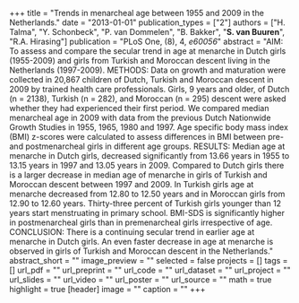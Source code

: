 +++
title = "Trends in menarcheal age between 1955 and 2009 in the Netherlands."
date = "2013-01-01"
publication_types = ["2"]
authors = ["H. Talma", "Y. Schonbeck", "P. van Dommelen", "B. Bakker", "**S. van Buuren**", "R.A. Hirasing"]
publication = "PLoS One, (8), 4, _e60056_"
abstract = "AIM: To assess and compare the secular trend in age at menarche in Dutch girls (1955-2009) and girls from Turkish and Moroccan descent living in the Netherlands (1997-2009). METHODS: Data on growth and maturation were collected in 20,867 children of Dutch, Turkish and Moroccan descent in 2009 by trained health care professionals. Girls, 9 years and older, of Dutch (n = 2138), Turkish (n = 282), and Moroccan (n = 295) descent were asked whether they had experienced their first period. We compared median menarcheal age in 2009 with data from the previous Dutch Nationwide Growth Studies in 1955, 1965, 1980 and 1997. Age specific body mass index (BMI) z-scores were calculated to assess differences in BMI between pre- and postmenarcheal girls in different age groups. RESULTS: Median age at menarche in Dutch girls, decreased significantly from 13.66 years in 1955 to 13.15 years in 1997 and 13.05 years in 2009. Compared to Dutch girls there is a larger decrease in median age of menarche in girls of Turkish and Moroccan descent between 1997 and 2009. In Turkish girls age at menarche decreased from 12.80 to 12.50 years and in Moroccan girls from 12.90 to 12.60 years. Thirty-three percent of Turkish girls younger than 12 years start menstruating in primary school. BMI-SDS is significantly higher in postmenarcheal girls than in premenarcheal girls irrespective of age. CONCLUSION: There is a continuing secular trend in earlier age at menarche in Dutch girls. An even faster decrease in age at menarche is observed in girls of Turkish and Moroccan descent in the Netherlands."
abstract_short = ""
image_preview = ""
selected = false
projects = []
tags = []
url_pdf = ""
url_preprint = ""
url_code = ""
url_dataset = ""
url_project = ""
url_slides = ""
url_video = ""
url_poster = ""
url_source = ""
math = true
highlight = true
[header]
image = ""
caption = ""
+++
